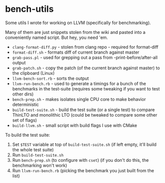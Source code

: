 # bench-utils

Some utils I wrote for working on LLVM (specifically for benchmarking).

Many of them are just snippets stolen from the wiki and pasted into a conveniently named script. But hey, you need 'em.

* `clang-format-diff.py` - stolen from clang repo - required for format-diff
* `format-diff.sh` - formats diff of current branch against master
* `grab-pass.pl` - used for grepping out a pass from -print-before/after-all output
* `grab-patch.sh` - copy the patch (of the current branch against master) to the clipboard (Linux)
* `llvm-bench-sort.rb` - sorts the output
* `llvm-run-bench.rb` - used to generate a timings for a bunch of the benchmarks in the test-suite (requires some tweaking if you want to test other dirs)
* `bench-prep.sh` - makes isolates single CPU core to make behavior deterministic
* `build-test-suite.sh` - build the test suite (or a single test) to compare ThinLTO and monolithic LTO (could be tweaked to compare some other set of flags)
* `build-llvm.sh` - small script with build flags I use with CMake

To build the test suite:

1. Set `$TEST` variable at top of `build-test-suite.sh` (if left empty, it'll build the whole test suite)
2. Run `build-test-suite.sh`
3. Run `bench-prep.sh` (to configure with `cset`) (if you don't do this, the benchmarking won't work)
4. Run `llvm-run-bench.rb` (picking the benchmark you just built from the list)
